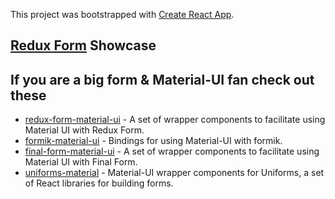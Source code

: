This project was bootstrapped with [Create React App](https://github.com/facebook/create-react-app).

## [Redux Form](https://redux-form.com) Showcase

## If you are a big form & Material-UI fan check out these

- [redux-form-material-ui](https://github.com/erikras/redux-form-material-ui) - A set of wrapper components to facilitate using Material UI with Redux Form.
- [formik-material-ui](https://github.com/stackworx/formik-material-ui) - Bindings for using Material-UI with formik.
- [final-form-material-ui](https://github.com/Deadly0/final-form-material-ui) - A set of wrapper components to facilitate using Material UI with Final Form.
- [uniforms-material](https://github.com/vazco/uniforms/tree/master/packages/uniforms-material) - Material-UI wrapper components for Uniforms, a set of React libraries for building forms.
